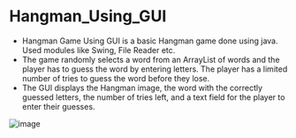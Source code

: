 # Hangman_Using_GUI
- Hangman Game Using GUI is a basic Hangman game done using java. Used modules like Swing, File Reader etc.
- The game randomly selects a word from an ArrayList of words and the player has to guess the word by entering letters. The player has a limited number of tries to guess the word before they lose.
- The GUI displays the Hangman image, the word with the correctly guessed letters, the number of tries left, and a text field for the player to enter their guesses.


![image](https://github.com/SravanthVK/Hangman_Using_GUI/assets/111895531/4228db5b-72e1-4c1e-b497-07c2abe0972c)

